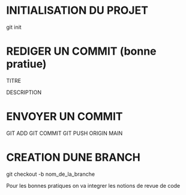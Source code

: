# INITIALISATION DU PROJET 

git init 

# REDIGER UN COMMIT (bonne pratiue)

TITRE 

DESCRIPTION

# ENVOYER UN COMMIT

GIT ADD
GIT COMMIT
GIT PUSH ORIGIN MAIN

# CREATION DUNE BRANCH

git checkout -b nom_de_la_branche

Pour les bonnes pratiques on va integrer les notions de revue de code 